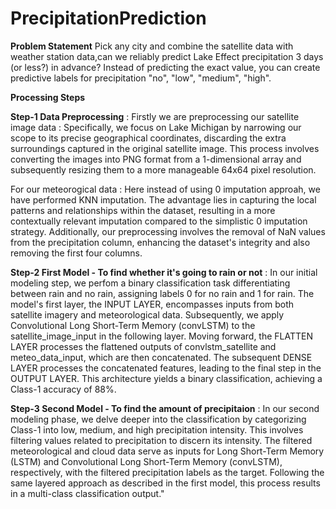 # PrecipitationPrediction
**Problem Statement**
Pick any city and combine the satellite data with weather station data,can we reliably predict Lake Effect precipitation 3 days (or less?) in advance? Instead of predicting the exact value, you can create predictive labels for precipitation "no", "low", "medium", "high".

**Processing Steps**

**Step-1 Data Preprocessing** :
Firstly we are preprocessing our satellite image data : Specifically, we focus on Lake Michigan by narrowing our scope to its precise geographical coordinates, discarding the extra surroundings captured in the original satellite image. This process involves converting the images into PNG format from a 1-dimensional array and subsequently resizing them to a more manageable 64x64 pixel resolution.

For our meteorogical data : Here instead of using 0 imputation approah, we have performed KNN imputation. The advantage lies in capturing the local patterns and relationships within the dataset, resulting in a more contextually relevant imputation compared to the simplistic 0 imputation strategy. Additionally, our preprocessing involves the removal of NaN values from the precipitation column, enhancing the dataset's integrity and also removing the first four columns.

**Step-2 First Model - To find whether it's going to rain or not** :
In our initial modeling step, we perfom a binary classification task differentiating between rain and no rain, assigning labels 0 for no rain and 1 for rain. The model's first layer, the INPUT LAYER, encompasses inputs from both satellite imagery and meteorological data. Subsequently, we apply Convolutional Long Short-Term Memory (convLSTM) to the satellite_image_input in the following layer. Moving forward, the FLATTEN LAYER processes the flattened outputs of convlstm_satellite and meteo_data_input, which are then concatenated. The subsequent DENSE LAYER processes the concatenated features, leading to the final step in the OUTPUT LAYER. This architecture yields a binary classification, achieving a Class-1 accuracy of 88%.

**Step-3 Second Model - To find the amount of precipitaion** :
In our second modeling phase, we delve deeper into the classification by categorizing Class-1 into low, medium, and high precipitation intensity. This involves filtering values related to precipitation to discern its intensity. The filtered meteorological and cloud data serve as inputs for Long Short-Term Memory (LSTM) and Convolutional Long Short-Term Memory (convLSTM), respectively, with the filtered precipitation labels as the target. Following the same layered approach as described in the first model, this process results in a multi-class classification output."
